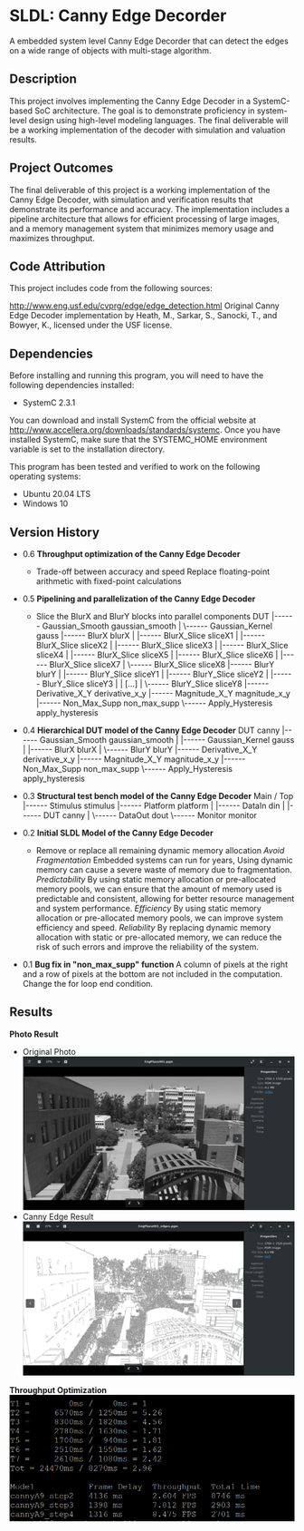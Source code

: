 # SLDL: Canny Edge Decorder

A embedded system level Canny Edge Decorder that can detect the edges on a wide range of objects with multi-stage algorithm.

## Description

This project involves implementing the Canny Edge Decoder in a SystemC-based SoC architecture. The goal is to demonstrate proficiency in system-level design using high-level modeling languages. The final deliverable will be a working implementation of the decoder with simulation and valuation results.

## Project Outcomes
The final deliverable of this project is a working implementation of the Canny Edge Decoder, with simulation and verification results that demonstrate its performance and accuracy. The implementation includes a pipeline architecture that allows for efficient processing of large images, and a memory management system that minimizes memory usage and maximizes throughput.

## Code Attribution
This project includes code from the following sources:

http://www.eng.usf.edu/cvprg/edge/edge_detection.html
Original Canny Edge Decoder implementation by Heath, M., Sarkar, S., Sanocki, T., and Bowyer, K., licensed under the USF license.

## Dependencies

Before installing and running this program, you will need to have the following dependencies installed:
* SystemC 2.3.1

You can download and install SystemC from the official website at http://www.accellera.org/downloads/standards/systemc. Once you have installed SystemC, make sure that the SYSTEMC_HOME environment variable is set to the installation directory.

This program has been tested and verified to work on the following operating systems:
* Ubuntu 20.04 LTS
* Windows 10

## Version History

* 0.6
    **Throughput optimization of the Canny Edge Decoder**
    * Trade-off between accuracy and speed
    Replace floating-point arithmetic with fixed-point calculations

* 0.5 
    **Pipelining and parallelization of the Canny Edge Decoder**
    * Slice the BlurX and BlurY blocks into parallel components
    DUT 
    |------ Gaussian_Smooth gaussian_smooth 
    | \\------ Gaussian_Kernel gauss 
    |------ BlurX blurX 
    | |------ BlurX_Slice sliceX1 
    | |------ BlurX_Slice sliceX2 
    | |------ BlurX_Slice sliceX3 
    | |------ BlurX_Slice sliceX4 
    | |------ BlurX_Slice sliceX5 
    | |------ BlurX_Slice sliceX6 
    | |------ BlurX_Slice sliceX7 
    | \\------ BlurX_Slice sliceX8 
    |------ BlurY blurY 
    | |------ BlurY_Slice sliceY1 
    | |------ BlurY_Slice sliceY2 
    | |------ BlurY_Slice sliceY3 
    | | [\...] 
    | \\------ BlurY_Slice sliceY8 
    |------ Derivative_X_Y derivative_x_y 
    |------ Magnitude_X_Y magnitude_x_y 
    |------ Non_Max_Supp non_max_supp 
    \\------ Apply_Hysteresis apply_hysteresis 


* 0.4
    **Hierarchical DUT model of the Canny Edge Decoder**
    DUT canny 
    |------ Gaussian_Smooth gaussian_smooth 
    | |------ Gaussian_Kernel gauss 
    | |------ BlurX blurX 
    | \\------ BlurY blurY 
    |------ Derivative_X_Y derivative_x_y 
    |------ Magnitude_X_Y magnitude_x_y 
    |------ Non_Max_Supp non_max_supp 
    \\------ Apply_Hysteresis apply_hysteresis

* 0.3
    **Structural test bench model of the Canny Edge Decoder**
    Main / Top 
    |------ Stimulus stimulus 
    |------ Platform platform 
    | |------ DataIn din 
    | |------ DUT canny 
    | \\------ DataOut dout 
    \\------ Monitor monitor 

* 0.2
    **Initial SLDL Model of the Canny Edge Decoder**
    * Remove or replace all remaining dynamic memory allocation
    *Avoid Fragmentation*
    Embedded systems can run for years, Using dynamic memory can cause a severe waste of memory due to fragmentation.
    *Predictability*
    By using static memory allocation or pre-allocated memory pools, we can ensure that the amount of memory used is predictable and consistent, allowing for better resource management and system performance.
    *Efficiency*
    By using static memory allocation or pre-allocated memory pools, we can improve system efficiency and speed.
    *Reliability*
    By replacing dynamic memory allocation with static or pre-allocated memory, we can reduce the risk of such errors and improve the reliability of the system.

* 0.1
    **Bug fix in "non_max_supp" function** 
    A column of pixels at the right and a row of pixels at the bottom are not included in 
    the computation. Change the for loop end condition.

## Results

**Photo Result** 
* Original Photo
![orig](/Image/EngPlaza001.pgm.png)
* Canny Edge Result
![canny](/Image/EngPlaza001_edges.pgm.png)

**Throughput Optimization**
![canny](/Image/throughput_optimization.png)
